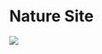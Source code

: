 <h1>Nature Site</h1>
<img src='https://user-images.githubusercontent.com/87427194/146202158-164699d7-cb46-4232-aee2-c72ea4bd4aaa.png'/>






